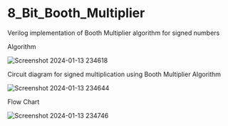 # 8_Bit_Booth_Multiplier
Verilog implementation of Booth Multiplier algorithm for signed numbers

Algorithm

![Screenshot 2024-01-13 234618](https://github.com/himanshu-0907/8_Bit_Booth_Multiplier/assets/97429283/07bf1a03-138f-49cb-9ec8-c7078c340c86)


Circuit diagram for signed multiplication using Booth Multiplier Algorithm

![Screenshot 2024-01-13 234644](https://github.com/himanshu-0907/8_Bit_Booth_Multiplier/assets/97429283/8b7b0f5e-465e-479f-b8b4-8a310fe1a5a1)


Flow Chart

![Screenshot 2024-01-13 234746](https://github.com/himanshu-0907/8_Bit_Booth_Multiplier/assets/97429283/9b0ca64d-dd39-4fd2-ace6-32f26da456b8)

